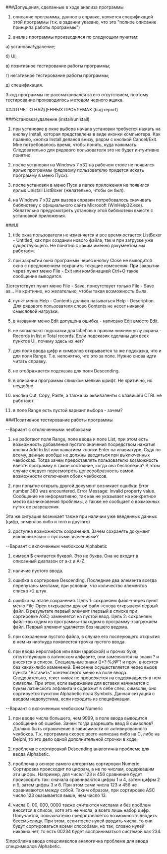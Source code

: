 ###Допущения, сделанные в ходе анализа программы

1. описание программы, данное в справке, является спецификацей этой программы (т.к. в задании указано, что это  "полное описание принципа работы программы")

2. анализ программы производился по следующим пунктам:

  а) установка/удаление;
  
  б) UI;
  
  в) позитивное тестирование работы программы;
  
  г) негативное тестирование работы программы;
  
  д) спецификация.

3.код программы не рассматривался за его отсутствием, поэтому тестирование производилось методом черного ящика.


###ОТЧЕТ О НАЙДЕННЫХ ПРОБЛЕМАХ (bug report)


###Установка/удаление (install/unistall)

1) при установке в окне выбора начала установки требуется нажать на кнопку Install, которая представлена в виде иконки компьютера. Как правило, кнопка Install делаеся внизу, рядом с кнопкой Cancel/Exit. Мне потребовалось время, чтобы понять, куда нажимать. Следовательно для рядового пользователя это не будет интуитивно понятно. 

2) после установки на Windows 7 x32 на рабочем столе не появился ярлык программы (рядовому пользователю придется искать программу в меню Пуск).

3) после установки в меню Пуск в папке приложения не появился ярлык Unistall ListBoxer (желательно, чтобы он был).

4) на Windows 7 x32 для вызова справки потребовалось скачивать библиотеку с официального сайта Microsoft (WinHelp32.exe). Желательно предусмотреть установку этой библиотеки вместе с установкой приложения.




###UI

1) title окна пользователя не изменяется и все время остается ListBoxer - Untitled, как при создании нового файла, так и при загрузке уже существующего. Не понятно с каким именно документом мы работаем.

2) при закрытии окна программы через кнопку Close не выводится окно с предложением сохранить текущие изменения. При закрытии через пункт меню File - Exit или комбинацией Ctrl+O такое сообщение выводится.

3)отсутствует пункт меню File - Save, присутствует только File - Save as... Не критично, но желательно, чтобы такая возможность была.

4) пункт меню Help - Contents должен называться Help - Description. Для рядового пользователя слово Contents не несет никакой смысловой нагрузки.

5) в названии меню Edit допущена ошибка - написано Edjt вместо Edit.

6) не вспылвают подсказки для label'ов в правом нижнем углу экрана - Records in list и Total records. Если подсказик сделаны для всех пунктов UI, почему здесь их нет?

7) для поля ввода цифр и символов открывается та же подсказка, что и для поля Range. Т.е. непонятно, что это за поле. Нужно снова идти читать справку.

8) не отображается подсказка для поля Descending. 

9) в описании программы слишком мелкий шрифт. Не критично, но неудобно.

10) кнопки Cut, Copy, Paste, а также их эквиваленты с клавишей CTRL не работают.

11) в поле Range есть пустой вариант выбора - зачем?




###Позитивное тестирование работы программы

--Вариант с отключенными чекбоксами

1) не работают поля Range, поле ввода и поле List, при этом есть возможность добавления пустого значения посредством нажатия кнопки Add to list или нажатием кнопки Enter на клавиатуре. Судя по всему, данные вообще не должны вводиться при выключенных чекбоксах. Тогда зачем предоставлять пользователю возможность ввести программу в такое состояние, когда она бесполезна? В этом случае следует пересмотреть целесообразность самой возможности отключения обоих чекбоксов.

2) при попытке открыть другой документ возникает ошибка: Error number 380 was encountered. Error Message: Invalid property value. Сообщение не информативно, так как не указывает на конкретное место возникновения проблемы, а также не сообщает о возможных путях ее разрешения.

Эта же ситуация возникает также при наличии уже введенных данных (цифр, символов либо и того и другого)

3) доступна возможность сохранения. Зачем сохранять документ исключительно с пустыми значениями?

--Вариант с включенным чекбоксом Alphabetic

1) символ $ считается буквой. Это не буква. Она не входит в описанный диапазон от a-z и A-Z.

2) наличие пустого ввода. 

3) ошибка в сортировке Descending. Последние два элемента всегда перепутаны местами, при условии, что количество элементов списка >2 штук.

4) ошибка на этапе сохранения. Цепь 1: сохраняем файл->через пункт меню File-Open открываем другой файл->снова открываем первый файл. В результате первый элемент (первый в списке при сортировке ASC) заменяется на пустой ввод.
Цепь 2: сохраняем файл->выходим из программы->заходим в программу->загружаем файл. Певрый элемент удаляется без нашего ведома.

5) при сохранении пустого файла, в случае его послеующего открытия в нем из ниоткуда появлестся трочка пустого ввода.

6) при ввода иероглифов или вязи (арабской) и прочих букв, отсутствующих в латинском алфавите, они заменяются на знаки ? и вносятся в список. Специальные знаки ()*?:%;№"! и проч. вносятся без каких-либо изменений. Внесение осуществляется через вызов пункта "Вставить" контекстного меню на поле ввода. Следовательно, текст никак не проверяется на содержащиеся в нем символы.
При этом, если выражение для вставки начинается с буквы латинского алфавита и содержит в себе спец. символы, оно сортируется пунктом Alphabetic поля Symbols. Данная ситуация с вводом недопустима, если исходить из спецификации.

--Вариант с включенным чекбоксом Numeric

1) при вводе числа большего, чем 9999, в поле ввода выводится сообщение об ошибке. Зачем тогда разрешать ввод 8 символов? Должно быть ограничение в зависимости от активированного чекбокса. Т.к. программа скорее всего написана либо на C, либо на Delphi, то это дело одной дополнительной строчки в коде.

2) проблема с сортировкой Descending аналогична проблеме для ввода Alphabetic.

3) проблема в основе самого алгоритма сортировки Numeric. Сортировка происходит по цифрам, а не по числам, содержащим эти цифры. Например, для чисел 123 и 456 сравнение будет происходить так: сначала сравниваются цифры 1 и 4, затем цифры 2 и 5, затем цифры 3 и 6. При этом сами числа 123 и 456 не сравниваются между собой. Таким образом, при сортировке ASC число 123 оказывается выше, чем число 13.

4) числа 0, 00, 000, 0000 также считаются числами и без проблем вносятся в список, хотя это не числа, а всего лишь набор цифр. Получается, пользователю предоставляется возможность вводить бессмыслицу. При этом, если после нулей вводить числа, то они будут сортироваться всеми способами, но так, словно нулей никаких нет, то есть 00234 будет восприниматься системой как 234.

5)проблема ввода спецсимволов аналогична проблеме для ввода спецсимволов Alphabetic.






